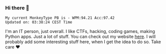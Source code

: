 ### Hi there 👋
<!-- PB START -->
```
My current MonkeyType PB is - WPM:94.21 Acc:97.42
Updated on: 03:38:24 CEST Time
```
<!-- PB END -->
I'm an IT person, just overall. I like CTFs, hacking, coding games, making Python apps. Just a lot of stuff.
You can check out my website [here](https://skill3472.github.io/).
I will probably add some interesting stuff here, when I get the idea to do so. Take care ❤️
